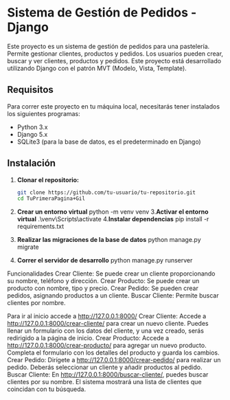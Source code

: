 # Sistema de Gestión de Pedidos - Django

Este proyecto es un sistema de gestión de pedidos para una pastelería. Permite gestionar clientes, productos y pedidos. Los usuarios pueden crear, buscar y ver clientes, productos y pedidos. Este proyecto está desarrollado utilizando Django con el patrón MVT (Modelo, Vista, Template).

## Requisitos

Para correr este proyecto en tu máquina local, necesitarás tener instalados los siguientes programas:

- Python 3.x
- Django 5.x
- SQLite3 (para la base de datos, es el predeterminado en Django)

## Instalación

1. **Clonar el repositorio:**

   ```bash
   git clone https://github.com/tu-usuario/tu-repositorio.git
   cd TuPrimeraPagina+Gil
2. **Crear un entorno virtual**
python -m venv venv
3.**Activar el entorno virtual**
.\venv\Scripts\activate
4.**Instalar dependencias**
pip install -r requirements.txt
5. **Realizar las migraciones de la base de datos**
python manage.py migrate
6. **Correr el servidor de desarrollo**
python manage.py runserver



Funcionalidades
Crear Cliente: Se puede crear un cliente proporcionando su nombre, teléfono y dirección.
Crear Producto: Se puede crear un producto con nombre, tipo y precio.
Crear Pedido: Se pueden crear pedidos, asignando productos a un cliente.
Buscar Cliente: Permite buscar clientes por nombre.

Para ir al inicio accede a http://127.0.0.1:8000/
Crear Cliente: Accede a http://127.0.0.1:8000/crear-cliente/ para crear un nuevo cliente. Puedes llenar un formulario con los datos del cliente, y una vez creado, serás redirigido a la página de inicio.
Crear Producto: Accede a http://127.0.0.1:8000/crear-producto/ para agregar un nuevo producto. Completa el formulario con los detalles del producto y guarda los cambios.
Crear Pedido: Dirígete a http://127.0.0.1:8000/crear-pedido/ para realizar un pedido. Deberás seleccionar un cliente y añadir productos al pedido.
Buscar Cliente: En http://127.0.0.1:8000/buscar-cliente/, puedes buscar clientes por su nombre. El sistema mostrará una lista de clientes que coincidan con tu búsqueda.